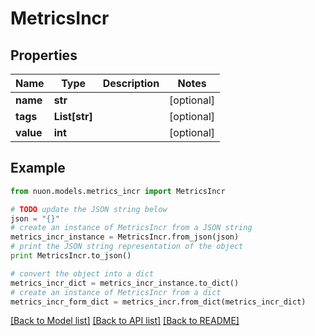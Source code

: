 # MetricsIncr


## Properties

Name | Type | Description | Notes
------------ | ------------- | ------------- | -------------
**name** | **str** |  | [optional] 
**tags** | **List[str]** |  | [optional] 
**value** | **int** |  | [optional] 

## Example

```python
from nuon.models.metrics_incr import MetricsIncr

# TODO update the JSON string below
json = "{}"
# create an instance of MetricsIncr from a JSON string
metrics_incr_instance = MetricsIncr.from_json(json)
# print the JSON string representation of the object
print MetricsIncr.to_json()

# convert the object into a dict
metrics_incr_dict = metrics_incr_instance.to_dict()
# create an instance of MetricsIncr from a dict
metrics_incr_form_dict = metrics_incr.from_dict(metrics_incr_dict)
```
[[Back to Model list]](../README.md#documentation-for-models) [[Back to API list]](../README.md#documentation-for-api-endpoints) [[Back to README]](../README.md)


